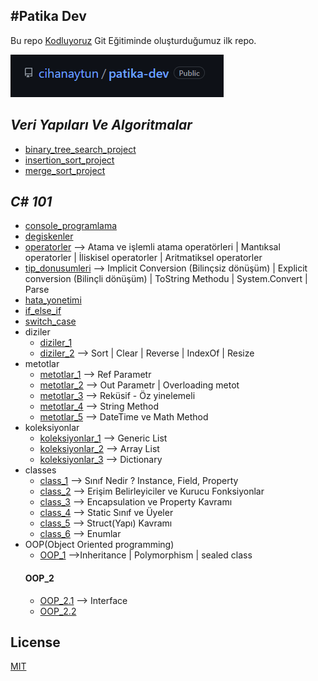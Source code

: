 #Patika Dev
---
Bu repo [Kodluyoruz](https://www.kodluyoruz.org) Git Eğitiminde oluşturduğumuz ilk repo. 

![image](img/image.png)

## _Veri Yapıları Ve Algoritmalar_
- [binary_tree_search_project](https://github.com/cihanaytun/patika-dev/blob/main/data_structures_and_algorithms/binary_tree_search_project/project_3.png)
- [insertion_sort_project](https://github.com/cihanaytun/patika-dev/blob/main/data_structures_and_algorithms/insertion_sort_project/Proje.txt)
- [merge_sort_project](https://github.com/cihanaytun/patika-dev/blob/main/data_structures_and_algorithms/merge_sort_project/project_2.png)


## *C# 101*
- [console_programlama](https://github.com/cihanaytun/patika-dev/blob/main/cSharp_101/console_programlama/Program.cs) 
- [degiskenler](https://github.com/cihanaytun/patika-dev/blob/main/cSharp_101/degiskenler/Program.cs)
- [operatorler](https://github.com/cihanaytun/patika-dev/blob/main/cSharp_101/operatorler/Program.cs) --> Atama ve işlemli atama operatörleri | Mantıksal operatorler | İliskisel operatorler | Aritmatiksel operatorler
- [tip_donusumleri](https://github.com/cihanaytun/patika-dev/blob/main/cSharp_101/tip_donusumleri/Program.cs) --> Implicit Conversion (Bilinçsiz dönüşüm) | Explicit conversion (Bilinçli dönüşüm) | ToString Methodu  | System.Convert | Parse
- [hata_yonetimi](https://github.com/cihanaytun/patika-dev/blob/main/cSharp_101/hata_yonetimi/Program.cs)
- [if_else_if](https://github.com/cihanaytun/patika-dev/blob/main/cSharp_101/if_else_if/Program.cs)
- [switch_case](https://github.com/cihanaytun/patika-dev/blob/main/cSharp_101/switch_case/Program.cs)
- diziler
  * [diziler_1](https://github.com/cihanaytun/patika-dev/blob/main/cSharp_101/diziler/diziler_1/Program.cs) 
  * [diziler_2](https://github.com/cihanaytun/patika-dev/blob/main/cSharp_101/diziler/diziler_2/Program.cs) --> Sort | Clear | Reverse | IndexOf | Resize 
- metotlar
  * [metotlar_1](https://github.com/cihanaytun/patika-dev/blob/main/cSharp_101/metotlar/metotlar_1/Program.cs) --> Ref Parametr 
  * [metotlar_2](https://github.com/cihanaytun/patika-dev/blob/main/cSharp_101/metotlar/metotlar_2/Program.cs) --> Out Parametr | Overloading metot
  * [metotlar_3](https://github.com/cihanaytun/patika-dev/blob/main/cSharp_101/metotlar/metotlar_3/Program.cs) --> Reküsif - Öz yinelemeli 
  * [metotlar_4](https://github.com/cihanaytun/patika-dev/blob/main/cSharp_101/metotlar/metotlar_4/Program.cs) --> String Method
  * [metotlar_5](https://github.com/cihanaytun/patika-dev/blob/main/cSharp_101/metotlar/metotlar_5/Program.cs) --> DateTime ve Math Method
- koleksiyonlar
  * [koleksiyonlar_1](https://github.com/cihanaytun/patika-dev/blob/main/cSharp_101/koleksiyonlar/koleksiyonlar_1/Program.cs) --> Generic List
  * [koleksiyonlar_2](https://github.com/cihanaytun/patika-dev/blob/main/cSharp_101/koleksiyonlar/koleksiyonlar_2/Program.cs) --> Array List
  * [koleksiyonlar_3](https://github.com/cihanaytun/patika-dev/blob/main/cSharp_101/koleksiyonlar/koleksiyonlar_3/Program.cs) --> Dictionary 
- classes
  * [class_1](https://github.com/cihanaytun/patika-dev/blob/main/cSharp_101/classes/class_1/Program.cs)  --> Sınıf Nedir ? Instance, Field, Property
  * [class_2](https://github.com/cihanaytun/patika-dev/blob/main/cSharp_101/classes/class_2/Program.cs) --> Erişim Belirleyiciler ve Kurucu Fonksiyonlar
  * [class_3](https://github.com/cihanaytun/patika-dev/blob/main/cSharp_101/classes/class_3/Program.cs) --> Encapsulation ve Property Kavramı
  * [class_4](https://github.com/cihanaytun/patika-dev/blob/main/cSharp_101/classes/class_4/Program.cs) --> Static Sınıf ve Üyeler
  * [class_5](https://github.com/cihanaytun/patika-dev/blob/main/cSharp_101/classes/class_5/Program.cs) --> Struct(Yapı) Kavramı  
  * [class_6](https://github.com/cihanaytun/patika-dev/blob/main/cSharp_101/classes/class_6/Program.cs) --> Enumlar
- OOP(Object Oriented programming)
  * [OOP_1](https://github.com/cihanaytun/patika-dev/tree/main/cSharp_101/oop/oop_1) -->Inheritance | Polymorphism | sealed class
   #### OOP_2
    * [OOP_2.1](https://github.com/cihanaytun/patika-dev/tree/main/cSharp_101/oop/oop_2/oop_2.1) --> Interface
    * [OOP_2.2](https://github.com/cihanaytun/patika-dev/tree/main/cSharp_101/oop/oop_2/oop_2.2)




## License
[MIT](https://choosealicense.com/licenses/mit/)

